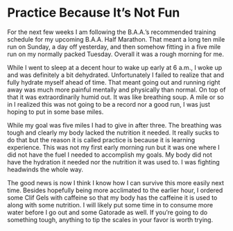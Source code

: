 # Practice Because It’s Not Fun
For the next few weeks I am following the B.A.A.’s recommended training schedule for my upcoming B.A.A. Half Marathon. That meant a long ten mile run on Sunday, a day off yesterday, and then somehow fitting in a five mile run on my normally packed Tuesday. Overall it was a rough morning for me.

While I went to sleep at a decent hour to wake up early at 6 a.m., I woke up and was definitely a bit dehydrated. Unfortunately I failed to realize that and fully hydrate myself ahead of time. That meant going out and running right away was much more painful mentally and physically than normal. On top of that it was extraordinarily humid out. It was like breathing soup. A mile or so in I realized this was not going to be a record nor a good run, I was just hoping to put in some base miles.

While my goal was five miles I had to give in after three. The breathing was tough and clearly my body lacked the nutrition it needed. It really sucks to do that but the reason it is called practice is because it is learning experience. This was not my first early morning run but it was one where I did not have the fuel I needed to accomplish my goals. My body did not have the hydration it needed nor the nutrition it was used to. I was fighting headwinds the whole way.

The good news is now I think I know how I can survive this more easily next time. Besides hopefully being more acclimated to the earlier hour, I ordered some Clif Gels with caffeine so that my body has the caffeine it is used to along with some nutrition. I will likely put some time in to consume more water before I go out and some Gatorade as well. If you’re going to do something tough, anything to tip the scales in your favor is worth trying.
